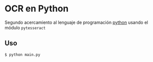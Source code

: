 # OCR en Python

Segundo acercamiento al lenguaje de programación [python](https://www.python.org) usando el módulo `pytesseract`

## Uso
```bash
$ python main.py
```
